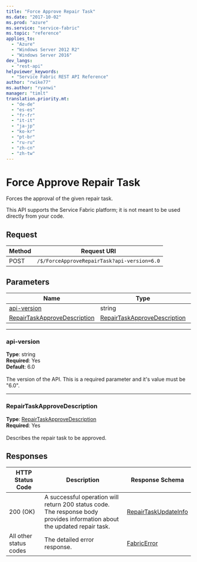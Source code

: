 ```yaml
---
title: "Force Approve Repair Task"
ms.date: "2017-10-02"
ms.prod: "azure"
ms.service: "service-fabric"
ms.topic: "reference"
applies_to: 
  - "Azure"
  - "Windows Server 2012 R2"
  - "Windows Server 2016"
dev_langs: 
  - "rest-api"
helpviewer_keywords: 
  - "Service Fabric REST API Reference"
author: "rwike77"
ms.author: "ryanwi"
manager: "timlt"
translation.priority.mt: 
  - "de-de"
  - "es-es"
  - "fr-fr"
  - "it-it"
  - "ja-jp"
  - "ko-kr"
  - "pt-br"
  - "ru-ru"
  - "zh-cn"
  - "zh-tw"
---
```

# Force Approve Repair Task
Forces the approval of the given repair task.

This API supports the Service Fabric platform; it is not meant to be used directly from your code.


## Request

| Method | Request URI |
| ------ | ----------- |
| POST | `/$/ForceApproveRepairTask?api-version=6.0` |


## Parameters

| Name | Type | Required | Location |
| --- | --- | --- | --- |
| [api-version](#api-version) | string | Yes | Query |
| [RepairTaskApproveDescription](#repairtaskapprovedescription) | [RepairTaskApproveDescription](sfclient-v60-model-repairtaskapprovedescription.md) | Yes | Body |

____
### api-version
__Type__: string <br/>
__Required__: Yes<br/>
__Default__: 6.0 <br/>
<br/>
The version of the API. This is a required parameter and it's value must be "6.0".

____
### RepairTaskApproveDescription
__Type__: [RepairTaskApproveDescription](sfclient-v60-model-repairtaskapprovedescription.md) <br/>
__Required__: Yes<br/>
<br/>
Describes the repair task to be approved.

## Responses

| HTTP Status Code | Description | Response Schema |
| --- | --- | --- |
| 200 (OK) | A successful operation will return 200 status code.<br/>The response body provides information about the updated repair task.<br/> | [RepairTaskUpdateInfo](sfclient-v60-model-repairtaskupdateinfo.md) |
| All other status codes | The detailed error response.<br/> | [FabricError](sfclient-v60-model-fabricerror.md) |
